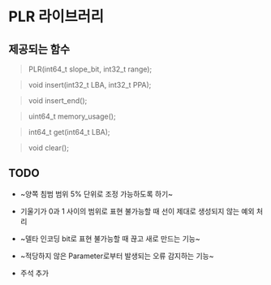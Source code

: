 # PLR 라이브러리

## 제공되는 함수

> PLR(int64\_t slope\_bit, int32\_t range);

> void insert(int32\_t LBA, int32\_t PPA);

> void insert\_end();

> uint64\_t memory\_usage();

> int64\_t get(int64\_t LBA);

> void clear();

## TODO

- ~양쪽 침범 범위 5\% 단위로 조정 가능하도록 하기~

- 기울기가 0과 1 사이의 범위로 표현 불가능할 때 선이 제대로 생성되지 않는 예외 처리

- ~델타 인코딩 bit로 표현 불가능할 때 끊고 새로 만드는 기능~

- ~적당하지 않은 Parameter로부터 발생되는 오류 감지하는 기능~

- 주석 추가
